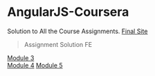 # AngularJS-Coursera

Solution to All the Course Assignments.
[Final Site](https://deepakchauhan22.github.io/AngularJS-Coursera/module5-solution/)

> Assignment Solution FE

[Module 3](https://deepakchauhan22.github.io/AngularJS-Coursera/module3-solution/) <br/>
[Module 4](https://deepakchauhan22.github.io/AngularJS-Coursera/module4-solution/)
[Module 5](https://deepakchauhan22.github.io/AngularJS-Coursera/module5-solution/)

